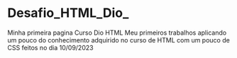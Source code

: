 # Desafio_HTML_Dio_
Minha primeira pagina Curso Dio HTML
Meu primeiros trabalhos aplicando um pouco do conhecimento adquirido no curso de HTML com um pouco de CSS feitos no dia 10/09/2023 
